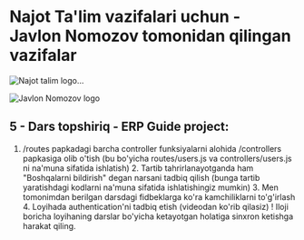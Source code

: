 # Najot Ta'lim vazifalari uchun - Javlon Nomozov tomonidan qilingan vazifalar

![Najot talim logo...](https://assets-global.website-files.com/62361b0ee9fbf8a744598959/62be9351137b5e0541861308_Najot-logo-1.jpg)

![Javlon Nomozov logo](https://avatars.githubusercontent.com/u/69708014?v=4)

## 5 - Dars topshiriq - ERP Guide project:

1. /routes papkadagi barcha controller funksiyalarni alohida /controllers papkasiga olib o'tish (bu bo'yicha routes/users.js va controllers/users.js ni na'muna sifatida ishlatish) 2. Tartib tahrirlanayotganda ham "Boshqalarni bildirish" degan narsani tadbiq qilish (bunga tartib yaratishdagi kodlarni na'muna sifatida ishlatishingiz mumkin) 3. Men tomonimdan berilgan darsdagi fidbeklarga ko'ra kamchiliklarni to'g'irlash 4. Loyihada authentication'ni tadbiq etish (videodan ko'rib qilasiz) ! Iloji boricha loyihaning darslar bo'yicha ketayotgan holatiga sinxron ketishga harakat qiling.
